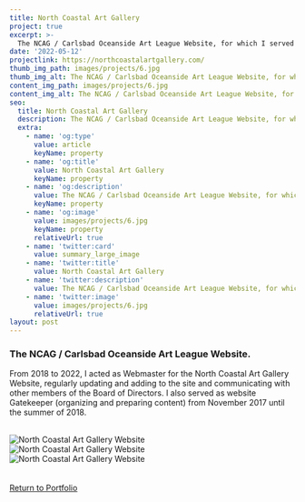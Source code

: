 ```yaml
---
title: North Coastal Art Gallery
project: true
excerpt: >-
  The NCAG / Carlsbad Oceanside Art League Website, for which I served as volunteer webmaster for over four years.
date: '2022-05-12'
projectlink: https://northcoastalartgallery.com/
thumb_img_path: images/projects/6.jpg
thumb_img_alt: The NCAG / Carlsbad Oceanside Art League Website, for which I am volunteer webmaster.
content_img_path: images/projects/6.jpg
content_img_alt: The NCAG / Carlsbad Oceanside Art League Website, for which I am volunteer webmaster.
seo:
  title: North Coastal Art Gallery
  description: The NCAG / Carlsbad Oceanside Art League Website, for which I am volunteer webmaster.
  extra:
    - name: 'og:type'
      value: article
      keyName: property
    - name: 'og:title'
      value: North Coastal Art Gallery
      keyName: property
    - name: 'og:description'
      value: The NCAG / Carlsbad Oceanside Art League Website, for which I am volunteer webmaster.
      keyName: property
    - name: 'og:image'
      value: images/projects/6.jpg
      keyName: property
      relativeUrl: true
    - name: 'twitter:card'
      value: summary_large_image
    - name: 'twitter:title'
      value: North Coastal Art Gallery
    - name: 'twitter:description'
      value: The NCAG / Carlsbad Oceanside Art League Website, for which I am volunteer webmaster.
    - name: 'twitter:image'
      value: images/projects/6.jpg
      relativeUrl: true
layout: post
---
```


### The NCAG / Carlsbad Oceanside Art League Website.
From 2018 to 2022, I acted as Webmaster for the North Coastal Art Gallery Website, regularly updating and adding to the site and communicating with other members of the Board of Directors. I also served as website Gatekeeper (organizing and preparing content) from November 2017 until the summer of 2018.
<br />
<br />
<!-- <h4 align="center"><a href="https://northcoastalartgallery.com/" target="_blank">[Link to live example]</a></h4> -->
<div id="hideweb1">
  <div class="thumbnail-container" title="Web Development Portfolio"><img src="/images/projects/coalwebsite.png" alt="North Coastal Art Gallery Website"> </div>
</div>
<div id="hideweb2">
  <div class="thumbnail-container" title="Web Development Portfolio"><img src="/images/projects/coalwebsite.png" alt="North Coastal Art Gallery Website"> </div>
</div>
<div id="hideweb3">
  <div class="thumbnail-container" title="Web Development Portfolio"><img src="/images/projects/coalwebsite.png" alt="North Coastal Art Gallery Website"> </div>
</div>

<!-- Lorem ipsum dolor sit amet, consectetur adipiscing elit, sed do eiusmod tempor incididunt ut labore et dolore magna aliqua. Arcu ac tortor dignissim convallis. Enim lobortis scelerisque fermentum dui faucibus. Arcu bibendum at varius vel. In arcu cursus euismod quis viverra nibh cras pulvinar mattis.

<p class="codepen" data-height="300" data-default-tab="html,result" data-slug-hash="ZEXyOEj" data-user="strandian" style="height: 300px; box-sizing: border-box; display: flex; align-items: center; justify-content: center; border: 2px solid; margin: 1em 0; padding: 1em;">
  <span>See the Pen <a href="https://codepen.io/strandian/pen/ZEXyOEj">
  Calculator with JavaScript</a> by Ian Strand (<a href="https://codepen.io/strandian">@strandian</a>)
  on <a href="https://codepen.io">CodePen</a>.</span>
</p> -->

<br />
<br />
<a class="button" href="/portfolio/">
  Return to Portfolio
</a>

<script async src="https://cpwebassets.codepen.io/assets/embed/ei.js"></script>